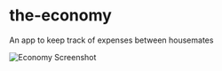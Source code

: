# the-economy
An app to keep track of expenses between housemates

![Economy Screenshot](https://s3.us-east-2.amazonaws.com/the-economy/the-economy.png)
